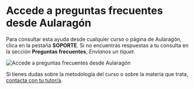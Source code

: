 # Accede a preguntas frecuentes desde Aularagón

Para consultar esta ayuda desde cualquier curso o página de Aularagón, clica en la pestaña **SOPORTE**. Si no encuentras respuestas a tu consulta en la sección **Preguntas frecuentes**, *Envíanos un tiquet*.

![Accede a preguntas frecuentes desde Aularagón](https://rawcdn.githack.com/catedu/faq-aularagon/bc4b5871abac39bc2db4c34ed152230b9b7993d7/assets/accede-faq.gif)

Si tienes dudas sobre la metodología del curso o sobre la materia que trata, [contacta con tu tutor/a](como-contactar-con-el-tutor).